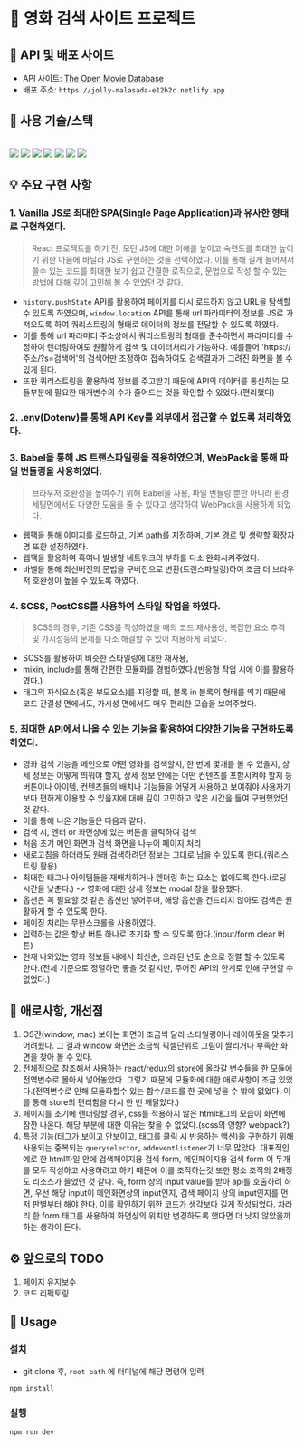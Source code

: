 # 🎥 영화 검색 사이트 프로젝트

## 🔗 API 및 배포 사이트

- API 사이트: [The Open Movie Database](http://www.omdbapi.com/)
- 배포 주소: `https://jolly-malasada-e12b2c.netlify.app`

## 🔧 사용 기술/스택
<br />
<img src="https://img.shields.io/badge/html5-E34F26?style=for-the-badge&logo=html5&logoColor=white"/> <img src="https://img.shields.io/badge/scss-CC6699?style=for-the-badge&logo=sass&logoColor=white"> <img src="https://img.shields.io/badge/javascript-F7DF1E?style=for-the-badge&logo=javascript&logoColor=black"> <img src="https://img.shields.io/badge/webpack-skyblue?style=for-the-badge&logo=webpack&logoColor=white">
<img src="https://img.shields.io/badge/babel-F9DC3E?style=for-the-badge&logo=babel&logoColor=black"> <img src="https://img.shields.io/badge/postcss-DD3A0A?style=for-the-badge&logo=postcss&logoColor=white">
<img src="https://img.shields.io/badge/dotenv-gray?style=for-the-badge&logo=dotenv&logoColor=white">

<br/>

## 💡 주요 구현 사항

### 1. Vanilla JS로 최대한 SPA(Single Page Application)과 유사한 형태로 구현하였다.
> React 프로젝트를 하기 전, 모던 JS에 대한 이해를 높이고 숙련도를 최대한 높이기 위한 마음에 바닐라 JS로 구현하는 것을 선택하였다. 이를 통해 길게 늘어져서 쓸수 있는 코드를 최대한 보기 쉽고 간결한 로직으로, 문법으로 작성 할 수 있는 방법에 대해 깊이 고민해 볼 수 있었던 것 같다. 
- `history.pushState` API를 활용하여 페이지를 다시 로드하지 않고 URL을 탐색할 수 있도록 하였으며, `window.location` API를 통해 url 파라미터의 정보를 JS로 가져오도록 하여 쿼리스트링의 형태로 데이터의 정보를 전달할 수 있도록 하였다.
- 이를 통해 url 파라미터 주소상에서 쿼리스트링의 형태를 준수하면서 파라미터를 수정하여 렌더링하여도 원활하게 검색 및 데이터처리가 가능하다. 예를들어 'https://주소/?s=검색어'의 검색어만 조정하여 접속하여도 검색결과가 그려진 화면을 볼 수 있게 된다.
- 또한 쿼리스트링을 활용하여 정보를 주고받기 때문에 API의 데이터를 통신하는 모듈부분에 필요한 매개변수의 수가 줄어드는 것을 확인할 수 있었다.(편리했다)
### 2. .env(Dotenv)를 통해 API Key를 외부에서 접근할 수 없도록 처리하였다.
### 3. Babel을 통해 JS 트랜스파일링을 적용하였으며, WebPack을 통해 파일 번들링을 사용하였다.
> 브라우저 호환성을 높여주기 위해 Babel을 사용, 파일 번들링 뿐만 아니라 환경 세팅면에서도 다양한 도움을 줄 수 있다고 생각하여 WebPack을 사용하게 되었다.
- 웹팩을 통해 이미지를 로드하고, 기본 path를 지정하며, 기본 경로 및 생략할 확장자명 또한 설정하였다.
- 웹팩을 활용하여 혹여나 발생할 네트워크의 부하를 다소 완화시켜주었다.
- 바벨을 통해 최신버전의 문법을 구버전으로 변환(트랜스파일링)하여 조금 더 브라우저 호환성이 높을 수 있도록 하였다.
### 4. SCSS, PostCSS를 사용하여 스타일 작업을 하였다.
> SCSS의 경우, 기존 CSS를 작성하였을 때의 코드 재사용성, 복잡한 요소 추격 및 가시성등의 문제를 다소 해결할 수 있어 채용하게 되었다.
- SCSS를 활용하여 비슷한 스타일링에 대한 재사용,
- mixin, include를 통해 간편한 모듈화를 경험하였다.(반응형 작업 시에 이를 활용하였다.)
- 태그의 자식요소(혹은 부모요소)를 지정할 때, 블록 in 블록의 형태를 띄기 때문에 코드 간결성 면에서도, 가시성 면에서도 매우 편리한 모습을 보여주었다.
### 5. 최대한 API에서 나올 수 있는 기능을 활용하여 다양한 기능을 구현하도록 하였다.
- 영화 검색 기능을 메인으로 어떤 영화를 검색할지, 한 번에 몇개를 볼 수 있을지, 상세 정보는 어떻게 띄워야 할지, 상세 정보 안에는 어떤 컨텐츠를 포함시켜야 할지 등 버튼이나 아이템, 컨텐츠들의 배치나 기능들을 어떻게 사용하고 보여줘야 사용자가 보다 편하게 이용할 수 있을지에 대해 깊이 고민하고 많은 시간을 들여 구현했었던 것 같다.
- 이를 통해 나온 기능들은 다음과 같다.
- 검색 시, 엔터 or 화면상에 있는 버튼을 클릭하여 검색
- 처음 초기 메인 화면과 검색 화면을 나누어 페이지 처리
- 새로고침을 하더라도 원래 검색하려던 정보는 그대로 남을 수 있도록 한다.(쿼리스트링 활용)
- 최대한 태그나 아이템들을 재배치하거나 렌더링 하는 요소는 없애도록 한다.(로딩 시간을 낮춘다.) -> 영화에 대한 상세 정보는 modal 창을 활용했다.
- 옵션은 꼭 필요할 것 같은 옵션만 넣어두며, 해당 옵션을 건드리지 않아도 검색은 원활하게 할 수 있도록 한다.
- 페이징 처리는 무한스크롤을 사용하였다.
- 입력하는 값은 항상 버튼 하나로 초기화 할 수 있도록 한다.(input/form clear 버튼)
- 현재 나와있는 영화 정보들 내에서 최신순, 오래된 년도 순으로 정렬 할 수 있도록 한다.(전체 기준으로 정렬하면 좋을 것 같지만, 주어진 API의 한계로 인해 구현할 수 없었다.)

## 📕 애로사항, 개선점

1. OS간(window, mac) 보이는 화면이 조금씩 달라 스타일링이나 레이아웃을 맞추기 어려웠다. 그 결과 window 화면은 조금씩 픽셀단위로 그림이 짤리거나 부족한 화면을 찾아 볼 수 있다.
2. 전체적으로 참조해서 사용하는 react/redux의 store에 올라갈 변수들을 한 모듈에 전역변수로 몰아서 넣어놓았다. 그렇기 때문에 모듈화에 대한 애로사항이 조금 있었다.(전역변수로 인해 모듈화할수 있는 함수/코드를 한 곳에 넣을 수 밖에 없었다. 이를 통해 store의 편리함을 다시 한 번 깨달았다.)
3. 페이지를 초기에 렌더링할 경우, css를 적용하지 않은 html태그의 모습이 화면에 잠깐 나온다. 해당 부분에 대한 이유는 찾을 수 없었다.(scss의 영향? webpack?)
4. 특정 기능(태그가 보이고 안보이고, 태그를 클릭 시 반응하는 액션)을 구현하기 위해 사용되는 중복되는 `queryselector`, `addeventlistener`가 너무 많았다. 대표적인 예로 한 html파일 안에 검색페이지용 검색 form, 메인페이지용 검색 form 이 두개를 모두 작성하고 사용하려고 하기 때문에 이를 조작하는것 또한 평소 조작의 2배정도 리소스가 들었던 것 같다. 즉,
form 상의 input value를 받아 api를 호출하려 하면, 우선 해당 input이 메인화면상의 input인지, 검색 페이지 상의 input인지를 먼저 판별부터 해야 한다. 이를 확인하기 위한 코드가 생각보다 길게 작성되었다. 차라리 한 form 태그를 사용하여 화면상의 위치만 변경하도록 했다면 더 낫지 않았을까 하는 생각이 든다.

## ⚙️ 앞으로의 TODO

1. 페이지 유지보수
2. 코드 리펙토링

## 📄 Usage


### 설치
- git clone 후, `root path` 에 터미널에 해당 명령어 입력
```
npm install
```
### 실행
```
npm run dev
```